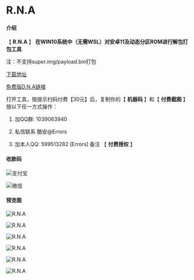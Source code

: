 #  **R.N.A** 

#### 介绍

【 **R.N.A** 】
 **在WIN10系统中（无需WSL）对安卓11及动态分区ROM进行解包打包工具** 

注：不支持super.img/payload.bin打包


[下载地址](https://gitee.com/sharpeter/rna/releases/V21.01.20)

[免费版D.N.A链接](https://gitee.com/sharpeter/DNA)



打开工具，按提示扫码付费【30元】后，复制你的【 **机器码** 】和【 **付费截图** 】按以下任一方式操作：

1. 加QQ群: 1039063940

2. 私信联系 酷安@Errors

3. 加本人QQ: 599513282  [Errors]    备注 【  **付费授权**  】


#### 收款码

![支付宝](https://gitee.com/sharpeter/rna/raw/master/donate/Alipay-30.jpg)


![微信](https://gitee.com/sharpeter/rna/raw/master/donate/Wechat-30.png)


#### 预览图

![R.N.A](https://gitee.com/sharpeter/rna/raw/master/views/view_a.png)

![R.N.A](https://gitee.com/sharpeter/rna/raw/master/views/view_b.png)

![R.N.A](https://gitee.com/sharpeter/rna/raw/master/views/view_c.png)

![R.N.A](https://gitee.com/sharpeter/rna/raw/master/views/view_d.png)

![R.N.A](https://gitee.com/sharpeter/rna/raw/master/views/view_e.png)

![R.N.A](https://gitee.com/sharpeter/rna/raw/master/views/view_f.png)